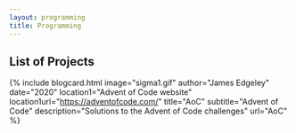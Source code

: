 ```yaml
---
layout: programming
title: Programming
---
```


## List of Projects

{% include blogcard.html image="sigma1.gif" author="James Edgeley" date="2020" 
location1="Advent of Code website" location1url="https://adventofcode.com/" 
title="AoC" subtitle="Advent of Code"
description="Solutions to the Advent of Code challenges"
url="AoC" %}

